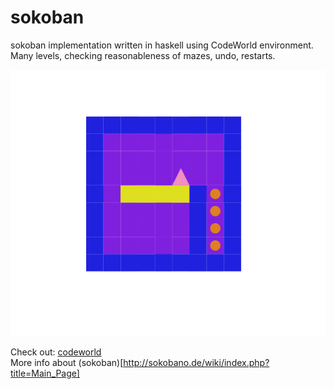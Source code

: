 # sokoban
sokoban implementation written in haskell using CodeWorld environment.  
Many levels, checking reasonableness of mazes, undo, restarts.

![alt text](https://github.com/gzybola/sokoban/blob/master/Screenshot%20from%202018-12-07%2015-28-38.png)

Check out: [codeworld](https://code.world/haskell)  
More info about (sokoban)[http://sokobano.de/wiki/index.php?title=Main_Page]
